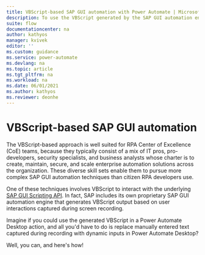 ```yaml
---
title: VBScript-based SAP GUI automation with Power Automate | Microsoft Docs
description: To use the VBScript generated by the SAP GUI automation engine in Power Automate Desktop, replace text captured during recording with dynamic inputs in Power Automate Desktop.
suite: flow
documentationcenter: na
author: kathyos
manager: kvivek
editor: ''
ms.custom: guidance
ms.service: power-automate
ms.devlang: na
ms.topic: article
ms.tgt_pltfrm: na
ms.workload: na
ms.date: 06/01/2021
ms.author: kathyos
ms.reviewer: deonhe
---
```


# VBScript-based SAP GUI automation 

The VBScript-based approach is well suited for RPA Center of Excellence (CoE) teams, because they typically consist of a mix of IT pros, pro-developers, security specialists, and business analysts whose charter is to create, maintain, secure, and scale enterprise automation solutions across the organization. These diverse skill sets enable them to pursue more complex SAP GUI automation techniques than citizen RPA developers use.

One of these techniques involves VBScript to interact with the underlying [SAP GUI Scripting API](https://help.sap.com/viewer/b47d018c3b9b45e897faf66a6c0885a8/760.03/babdf65f4d0a4bd8b40f5ff132cb12fa.html). In fact, SAP includes its own proprietary SAP GUI automation engine that generates VBScript output based on user interactions captured during screen recording.

Imagine if you could use the generated VBScript in a Power Automate Desktop action, and all you'd have to do is replace manually entered text captured during recording with dynamic inputs in Power Automate Desktop?

Well, you can, and here's how!
